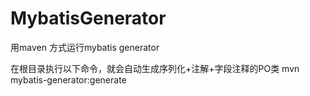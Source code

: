 # MybatisGenerator
用maven 方式运行mybatis generator 


在根目录执行以下命令，就会自动生成序列化+注解+字段注释的PO类
mvn mybatis-generator:generate
